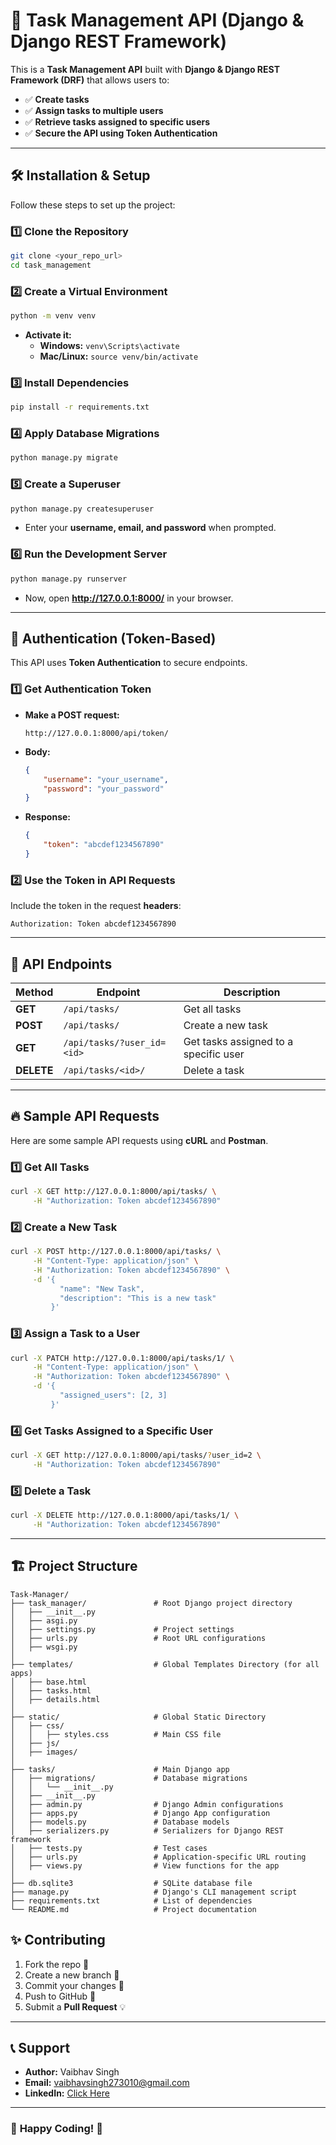 # 📝 Task Management API (Django & Django REST Framework)

This is a **Task Management API** built with **Django & Django REST Framework (DRF)** that allows users to:
- ✅ **Create tasks**
- ✅ **Assign tasks to multiple users**
- ✅ **Retrieve tasks assigned to specific users**
- ✅ **Secure the API using Token Authentication**

---

## 🛠 **Installation & Setup**
Follow these steps to set up the project:

### **1️⃣ Clone the Repository**
```sh
git clone <your_repo_url>
cd task_management
```

### **2️⃣ Create a Virtual Environment**
```sh
python -m venv venv
```
- **Activate it:**
  - **Windows:** `venv\Scripts\activate`
  - **Mac/Linux:** `source venv/bin/activate`

### **3️⃣ Install Dependencies**
```sh
pip install -r requirements.txt
```

### **4️⃣ Apply Database Migrations**
```sh
python manage.py migrate
```

### **5️⃣ Create a Superuser**
```sh
python manage.py createsuperuser
```
- Enter your **username, email, and password** when prompted.

### **6️⃣ Run the Development Server**
```sh
python manage.py runserver
```
- Now, open **http://127.0.0.1:8000/** in your browser.

---

## 🔑 **Authentication (Token-Based)**
This API uses **Token Authentication** to secure endpoints.

### **1️⃣ Get Authentication Token**
- **Make a POST request:**
  ```
  http://127.0.0.1:8000/api/token/
  ```
- **Body:**
  ```json
  {
      "username": "your_username",
      "password": "your_password"
  }
  ```
- **Response:**
  ```json
  {
      "token": "abcdef1234567890"
  }
  ```

### **2️⃣ Use the Token in API Requests**
Include the token in the request **headers**:
```
Authorization: Token abcdef1234567890
```

---

## 📌 **API Endpoints**
| Method | Endpoint | Description |
|--------|---------|-------------|
| **GET** | `/api/tasks/` | Get all tasks |
| **POST** | `/api/tasks/` | Create a new task |
| **GET** | `/api/tasks/?user_id=<id>` | Get tasks assigned to a specific user |
| **DELETE** | `/api/tasks/<id>/` | Delete a task |

---

## 🔥 **Sample API Requests**
Here are some sample API requests using **cURL** and **Postman**.

### **1️⃣ Get All Tasks**
```sh
curl -X GET http://127.0.0.1:8000/api/tasks/ \
     -H "Authorization: Token abcdef1234567890"
```

### **2️⃣ Create a New Task**
```sh
curl -X POST http://127.0.0.1:8000/api/tasks/ \
     -H "Content-Type: application/json" \
     -H "Authorization: Token abcdef1234567890" \
     -d '{
           "name": "New Task",
           "description": "This is a new task"
         }'
```

### **3️⃣ Assign a Task to a User**
```sh
curl -X PATCH http://127.0.0.1:8000/api/tasks/1/ \
     -H "Content-Type: application/json" \
     -H "Authorization: Token abcdef1234567890" \
     -d '{
           "assigned_users": [2, 3]
         }'
```

### **4️⃣ Get Tasks Assigned to a Specific User**
```sh
curl -X GET http://127.0.0.1:8000/api/tasks/?user_id=2 \
     -H "Authorization: Token abcdef1234567890"
```

### **5️⃣ Delete a Task**
```sh
curl -X DELETE http://127.0.0.1:8000/api/tasks/1/ \
     -H "Authorization: Token abcdef1234567890"
```

---

## 🏗 **Project Structure**
```
Task-Manager/
├── task_manager/               # Root Django project directory
│   ├── __init__.py
│   ├── asgi.py
│   ├── settings.py             # Project settings
│   ├── urls.py                 # Root URL configurations
│   ├── wsgi.py
│
├── templates/                  # Global Templates Directory (for all apps)
│   ├── base.html
│   ├── tasks.html
│   ├── details.html
│
├── static/                     # Global Static Directory
│   ├── css/
│   │   ├── styles.css          # Main CSS file
│   ├── js/
│   ├── images/
│
├── tasks/                      # Main Django app
│   ├── migrations/             # Database migrations
│   │   └── __init__.py
│   ├── __init__.py
│   ├── admin.py                # Django Admin configurations
│   ├── apps.py                 # Django App configuration
│   ├── models.py               # Database models
│   ├── serializers.py          # Serializers for Django REST framework
│   ├── tests.py                # Test cases
│   ├── urls.py                 # Application-specific URL routing
│   ├── views.py                # View functions for the app
│
├── db.sqlite3                  # SQLite database file
├── manage.py                   # Django's CLI management script
├── requirements.txt            # List of dependencies
└── README.md                   # Project documentation

```

## ✨ **Contributing**
1. Fork the repo 🍴
2. Create a new branch 🌿
3. Commit your changes 🎯
4. Push to GitHub 🚀
5. Submit a **Pull Request** 💡

---

## 📞 **Support**
- **Author:** Vaibhav Singh  
- **Email:** vaibhavsingh273010@gmail.com  
- **LinkedIn:** [Click Here](https://www.linkedin.com/in/vaibhav-singh-2a5991229/)  

---

### 🎉 **Happy Coding! 🚀**
